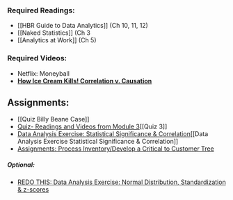 ### Required Readings:
- [[HBR Guide to Data Analytics]] (Ch 10, 11, 12)
- [[Naked Statistics]] (Ch 3 
- [[Analytics at Work]] (Ch 5)

### Required Videos:
- Netflix: Moneyball
- [**How Ice Cream Kills! Correlation v. Causation**](https://youtu.be/VMUQSMFGBDo)

## Assignments:
- [[Quiz Billy Beane Case]]
- [Quiz- Readings and Videos from Module 3](https://messiah.instructure.com/courses/2025725/quizzes/4512496?module_item_id=40966987)[[Quiz 3]]
- [Data Analysis Exercise: Statistical Significance & Correlation](https://messiah.instructure.com/courses/2025725/assignments/19199291?module_item_id=40966989)[[Data Analysis Exercise Statistical Significance & Correlation]]
- [Assignments: Process Inventory/Develop a Critical to Customer Tree](https://messiah.instructure.com/courses/2025725/assignments/19199291?module_item_id=40966989)
##### Optional:
- [REDO THIS: Data Analysis Exercise: Normal Distribution, Standardization & z-scores](https://messiah.instructure.com/courses/2025725/assignments/19199288)